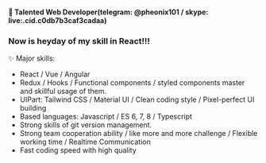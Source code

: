#### 👋 Talented Web Developer(telegram: @pheonix101 / skype: live:.cid.c0db7b3caf3cadaa)
### Now is heyday of my skill in React!!!

✨ Major skills:
- React / Vue / Angular
- Redux / Hooks / Functional components / styled components master and skillful usage of them.
- UIPart: Tailwind CSS / Material UI / Clean coding style / Pixel-perfect UI building
- Based languages: Javascript / ES 6, 7, 8 / Typescript
- Strong skills of git version management.
- Strong team cooperation ability / like more and more challenge / Flexible working time / Realtime Communication
- Fast coding speed with high quality
